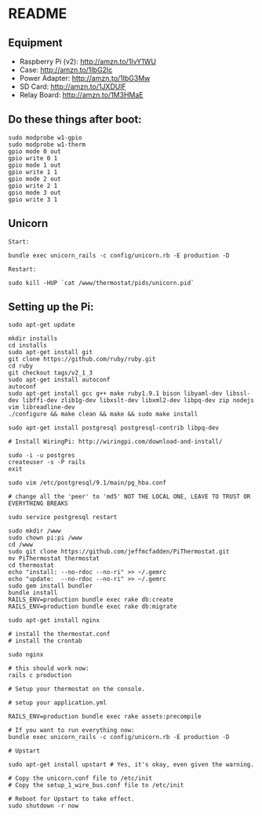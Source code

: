README
======

## Equipment ##

*  Raspberry Pi (v2): http://amzn.to/1IvY1WU
*  Case: http://amzn.to/1IbG2Ic
*  Power Adapter: http://amzn.to/1IbG3Mw
*  SD Card: http://amzn.to/1JXDUlF
*  Relay Board: http://amzn.to/1M3HMaE


## Do these things after boot:

    sudo modprobe w1-gpio
    sudo modprobe w1-therm
    gpio mode 0 out
    gpio write 0 1
    gpio mode 1 out
    gpio write 1 1
    gpio mode 2 out
    gpio write 2 1
    gpio mode 3 out
    gpio write 3 1

## Unicorn


    Start:

    bundle exec unicorn_rails -c config/unicorn.rb -E production -D

    Restart:

    sudo kill -HUP `cat /www/thermostat/pids/unicorn.pid`


## Setting up the Pi:

    sudo apt-get update

    mkdir installs
    cd installs
    sudo apt-get install git
    git clone https://github.com/ruby/ruby.git
    cd ruby
    git checkout tags/v2_1_3
    sudo apt-get install autoconf
    autoconf
    sudo apt-get install gcc g++ make ruby1.9.1 bison libyaml-dev libssl-dev libffi-dev zlib1g-dev libxslt-dev libxml2-dev libpq-dev zip nodejs vim libreadline-dev
    ./configure && make clean && make && sudo make install

    sudo apt-get install postgresql postgresql-contrib libpq-dev

    # Install WiringPi: http://wiringpi.com/download-and-install/

    sudo -i -u postgres
    createuser -s -P rails
    exit

    sudo vim /etc/postgresql/9.1/main/pg_hba.conf

    # change all the 'peer' to 'md5' NOT THE LOCAL ONE, LEAVE TO TRUST OR EVERYTHING BREAKS

    sudo service postgresql restart

    sudo mkdir /www
    sudo chown pi:pi /www
    cd /www
    sudo git clone https://github.com/jeffmcfadden/PiThermostat.git
    mv PiThermostat thermostat
    cd thermostat
    echo "install: --no-rdoc --no-ri" >> ~/.gemrc
    echo "update:  --no-rdoc --no-ri" >> ~/.gemrc
    sudo gem install bundler
    bundle install
    RAILS_ENV=production bundle exec rake db:create
    RAILS_ENV=production bundle exec rake db:migrate

    sudo apt-get install nginx

    # install the thermostat.conf
    # install the crontab

    sudo nginx

    # this should work now:
    rails c production

    # Setup your thermostat on the console.

    # setup your application.yml

    RAILS_ENV=production bundle exec rake assets:precompile

    # If you want to run everything now:
    bundle exec unicorn_rails -c config/unicorn.rb -E production -D

    # Upstart

    sudo apt-get install upstart # Yes, it's okay, even given the warning.

    # Copy the unicorn.conf file to /etc/init
    # Copy the setup_1_wire_bus.conf file to /etc/init

    # Reboot for Upstart to take effect.
    sudo shutdown -r now
